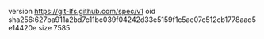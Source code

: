 version https://git-lfs.github.com/spec/v1
oid sha256:627ba911a2bd7c11bc039f04242d33e5159f1c5ae07c512cb1778aad5e14420e
size 7585
